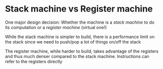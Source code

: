 # Stack machine vs Register machine

One major design decision: Whether the machine is a _stack machine_ to do its computation or a _register machine_ (virtual one!)

While the stack machine is simpler to build, there is a performance limit on the stack since we need to push/pop a lot of things on/off the stack

The register machine, while harder to build, takes advantage of the registers and thus much denser compared to the stack machine. Instructions can refer to the registers directly
